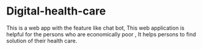 # Digital-health-care
This is a web app with the feature like chat bot, This web application is helpful for the persons who are economically poor , It helps persons to find solution of their health care.
